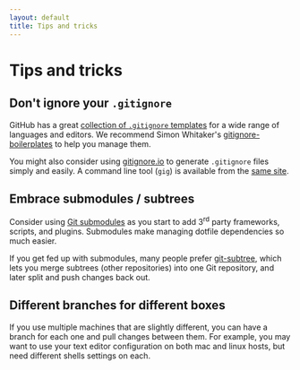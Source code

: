 ```yaml
---
layout: default
title: Tips and tricks
---
```


# Tips and tricks

## Don't ignore your `.gitignore`

GitHub has a great [collection of `.gitignore` templates](https://github.com/github/gitignore) for a wide range of languages and editors. We recommend Simon Whitaker's [gitignore-boilerplates](https://github.com/simonwhitaker/gibo) to help you manage them.

You might also consider using [gitignore.io](https://gitignore.io) to generate `.gitignore` files simply and easily. A command line tool (`gig`) is available from the [same site](https://docs.gitignore.io/install/command-line).

## Embrace submodules / subtrees

Consider using [Git submodules](https://git-scm.com/book/en/v2/Git-Tools-Submodules) as you
start to add 3<sup>rd</sup> party frameworks, scripts, and plugins. Submodules make
managing dotfile dependencies so much easier.

If you get fed up with submodules, many people prefer
[git-subtree](https://github.com/git/git/blob/master/contrib/subtree/git-subtree.txt),
which lets you merge subtrees (other repositories) into one Git repository, and
later split and push changes back out.

## Different branches for different boxes

If you use multiple machines that are slightly different, you can have a branch for each one and pull changes between them. For example, you may want to use your text editor configuration on both mac and linux hosts, but need different shells settings on each.
